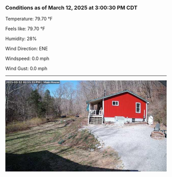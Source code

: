 ### Conditions as of March 12, 2025 at 3:00:30 PM CDT 

Temperature: 79.70 &deg;F

Feels like: 79.70 &deg;F

Humidity: 28%

Wind Direction: ENE

Windspeed: 0.0 mph

Wind Gust: 0.0 mph

---

<img src="./images/latest.jpeg"/>

